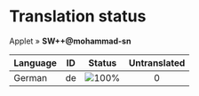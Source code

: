 # Translation status
Applet &#187; **SW++@mohammad-sn**

Language | ID | Status | Untranslated
---------|:--:|:------:|:-----------:
German | de | ![100%](http://progressed.io/bar/100) | 0
